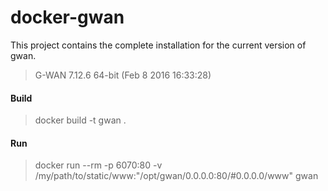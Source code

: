 # docker-gwan

This project contains the complete installation for the current version of gwan.

> G-WAN 7.12.6 64-bit (Feb  8 2016 16:33:28)

#### Build
> docker build -t gwan .

#### Run
> docker run --rm -p 6070:80 -v /my/path/to/static/www:"/opt/gwan/0.0.0.0\:80/\#0.0.0.0/www" gwan
